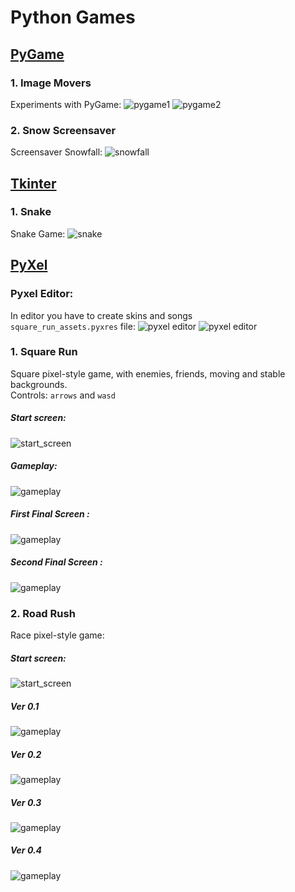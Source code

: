 # Python Games <br />
## [PyGame](https://github.com/pygame/pygame/) <br />
### 1. Image Movers <br />
Experiments with PyGame:
![pygame1](/PyGame/Move_Image/pygame1.gif)
![pygame2](/PyGame/Move_Image/pygame2.gif)

### 2. Snow Screensaver <br />
Screensaver Snowfall:
![snowfall](/PyGame/Snowfall/snowfall.gif)

## [Tkinter](https://docs.python.org/3/library/tkinter.html) <br />
### 1. Snake <br />
Snake Game:
![snake](/Tkinter/Snake/snake.gif)

## [PyXel](https://github.com/kitao/pyxel) <br />
### Pyxel Editor: <br />
In  editor you have to create skins and songs <br />
`square_run_assets.pyxres` file:
![pyxel editor](PyXel/Square_Run/pics/pyxeleditor.png)
![pyxel editor](PyXel/Square_Run/pics/song_editor.png)

### 1. Square Run<br />
Square pixel-style game, with enemies, friends, moving and stable backgrounds.<br />
Controls: `arrows` and `wasd`

##### Start screen:<br />
![start_screen](PyXel/Square_Run/pics/start_screen.gif)

##### Gameplay:<br />
![gameplay](PyXel/Square_Run/pics/gameplay.gif)

##### First Final Screen :<br />
![gameplay](PyXel/Square_Run/pics/final1.gif)

##### Second Final Screen :<br />
![gameplay](PyXel/Square_Run/pics/final2.gif)

### 2. Road Rush<br />
Race pixel-style game:
##### Start screen:<br />
![start_screen](PyXel/Road_Rush/pics/road_rush_start_screen.gif)

##### Ver 0.1
![gameplay](PyXel/Road_Rush/pics/road_rush_ver_0_1.gif)

##### Ver 0.2
![gameplay](PyXel/Road_Rush/pics/road_rush_ver_0_2.gif)

##### Ver 0.3
![gameplay](PyXel/Road_Rush/pics/road_rush_ver_0_3.gif)

##### Ver 0.4
![gameplay](PyXel/Road_Rush/pics/road_rush_ver_0_4.gif)


